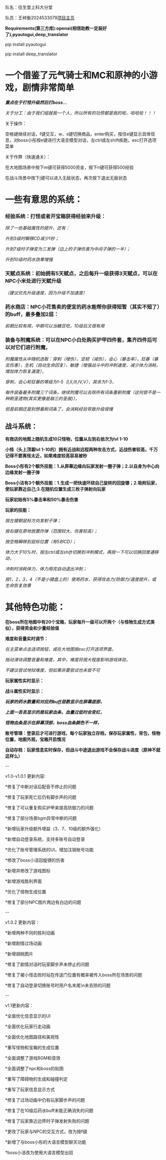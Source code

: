 队名：往生堂上科大分堂

队员：王梓衡2024533079[项目主页](https://github.com/wzh811/wangshengtangskdfentang/)

**Requirements(第三方库):openai(相信助教一定装好了),pyautogui,deep_translator**

pip install pyautogui

pip install deep_translator

# 一个借鉴了元气骑士和MC和原神的小游戏，剧情非常简单

***重点在于打怪升级然后打boss...***

*关于分工：由于我们组就我一个人，所以所有的功劳都是我的啦，哈哈哈！！！*

关于操作：

空格键继续对话，f键交互，w、s键切换商品，enter购买，按住e键显示具体信息，对boss小彤按e键进行大语言模型对话，左ctrl或左shift疾跑，esc打开选项菜单

关于作弊（快速通关）：

在大地图场景中按下m键可获得5000资金，按下n键可获得500经验

在战斗场景中按下j键可以进入无敌状态，再次按下退出无敌状态

# 一些有意思的系统：

### 经验系统：打怪或者开宝箱获得经验来升级：

*除了一些基础属性的提升，还有：*

*升到3级时瞬移CD减少1秒；*

*升到7级时子弹变为三发弹（边上的子弹伤害为中间子弹的一半）；*

*升到10级时药水效果增强*

### 天赋点系统：初始拥有5天赋点，之后每升一级获得3天赋点，可以在NPC小米处进行天赋升级

*（建议优先升级速度，因为升级不加速度）*

### 药水商店：NPC小花售卖的便宜的药水能帮你获得短暂（其实不短了）的buff，最多叠加2层：

*前期比较有用，中期可以当糖豆吃，10级后又很有用*

### 装备与附魔系统：可以在NPC小白处购买护甲四件套，集齐四件后可以对它们进行附魔，

*附魔属性从中随机选取：穿刺（增伤），坚韧（减伤），会心（暴击率），狂暴（暴击伤害），生机（自动生命回复），敏捷（增强战斗中的冲刺速度，减少体力消耗，增加体力恢复速度），*

*穿刺，会心和狂暴的等级为1-5（I,II,III,IV,V），其余为1-3，*

*每件装备最多附魔三个词条，继续附魔可以去除所有词条重新附魔（这何尝不是一种刷圣遗物(其实更像是崩三的圣痕)），*

*但是前期还是别想着刷词条了，会消耗经验导致升级很慢*

## 战斗系统：

**有商店的地图上随机生成10只怪物，位置从左到右依次为lvl 1-10**

**小怪（头上顶着lvl 1-10的）拥有近战和远程两种攻击方式，近战伤害较高，千万记得不要离怪太近，如果难度较高容易被秒**

**Boss小彤有2个额外技能：1.从屏幕边缘向玩家发射一圈子弹；2.以自身为中心向边缘发射一圈子弹**

**Boss小洁有3个额外技能：1.生成一把快速环绕自己旋转的回旋镖；2.吸附玩家，使玩家靠近自己;3.在随机位置生成三枚子弹射向玩家**

**玩家初始有5%暴击率和50%暴击伤害**

**玩家的技能：**

*按左键朝鼠标方向发射子弹；*

*按右键在原地放置炸弹（范围较大，伤害较高）；*

*按空格瞬移到鼠标位置（有5秒CD）；*

*体力大于10%时，按左ctrl或左shift切换到冲刺模式，再按一下可以切换回普通移动，*

*冲刺时消耗体力，体力用完自动退出冲刺；*

*按1，2，3，4（不是小键盘上的）使用药水，获得攻击力/防御力/速度提升，或生命恢复效果*

# 其他特色功能：

**在boss所在地图中有20个宝箱，玩家每升一级可以开两个（与怪物生成方式类似），获得资金和少量经验值**

**难度和音量实时调节：**

*在主菜单点击选项按钮，或在大地图按esc打开选项界面，*

*拖动滑块调整音量和难度，其中，难度将很大程度影响游戏体验，*

*不建议尝试地狱难度，但如果非要尝试也未尝不可*

**玩家属性实时显示：**

**战斗属性实时显示：**

***玩家的药水数量和对应的buff层数显示在屏幕底部，***

***上面一丢丢显示的是玩家血条，血量过低时会变红，***

***怪物血条显示在屏幕顶部，boss血条颜色不一样，***

**账号管理：登录后才可进行游戏，每个玩家独立存档，保存玩家属性，背包，怪物位置，地图外观，宝箱开启情况**

**自动存档：玩家信息实时保存，但战斗中途退出游戏不会保存战斗进度（原神不就这样么）**

--

v1.0-v1.0.1 更新内容:

*修复了中断对话后配音不停止的问题

*修复了玩家死亡后仍有脚步声的问题

*修复了可以重复购买护甲来提高防御力的问题

*修复了部分场景bgm异常中断的问题

*新增玩家升级额外增益（3、7、10级的额外强化）

*新增自动登录系统，支持多账号自动登录

*优化了账号管理系统的UI，增加注销账号功能

*修改了boss小洁回旋镖的伤害

*新增并修改了游戏图标

*新增游戏胜利界面

*优化了怪物生成位置

*修复了部分NPC图片两边有白边的问题

--

v1.0.2 更新内容：

*新增两种不同的胜利动画

*新增剧情过场动画

*新增胡桃图片

*修复了剧情对话时玩家脚步声未停止的问题

*修复了被小怪击败时站在传送门位置有概率被传入boss所在场景的问题

*修复了自动登录切换账号时用户名末尾\n未去除的问题

--

v1.1更新内容：

*全面优化信息显示的UI

*全面优化玩家行走动画

*全面优化地图路径和美观性

*重写怪物和宝箱的生成位置

*全面调整了游戏BGM和音效

*全面调整了npc和boss的贴图

*重写了障碍物的生成和碰撞判定

*重写了玩家信息显示方式

*修复了过场动画中仍有玩家脚步声的问题

*修复了在10级后药水buff未能正确消失的问题

*修复了玩家靠近边界时子弹发射失败的问题

*更改了玩家与NPC的交互方式，改为按f键

*新增了与boss小彤的大语言模型聊天功能

*boss小洁改为使用大语言模型出招
